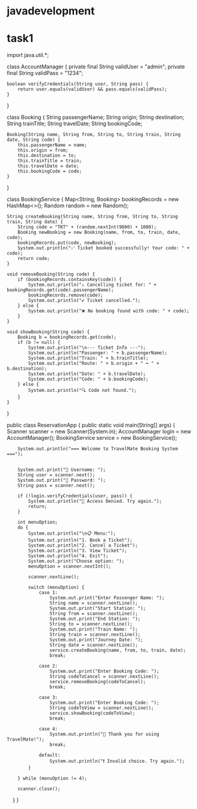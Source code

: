 # javadevelopment 
# task1
import java.util.*;

class AccountManager {
    private final String validUser = "admin";
    private final String validPass = "1234";

    boolean verifyCredentials(String user, String pass) {
        return user.equals(validUser) && pass.equals(validPass);
    }
}

class Booking {
    String passengerName;
    String origin;
    String destination;
    String trainTitle;
    String travelDate;
    String bookingCode;

    Booking(String name, String from, String to, String train, String date, String code) {
        this.passengerName = name;
        this.origin = from;
        this.destination = to;
        this.trainTitle = train;
        this.travelDate = date;
        this.bookingCode = code;
    }
}

class BookingService {
    Map<String, Booking> bookingRecords = new HashMap<>();
    Random random = new Random();

    String createBooking(String name, String from, String to, String train, String date) {
        String code = "TKT" + (random.nextInt(9000) + 1000);
        Booking newBooking = new Booking(name, from, to, train, date, code);
        bookingRecords.put(code, newBooking);
        System.out.println("✅ Ticket booked successfully! Your code: " + code);
        return code;
    }

    void removeBooking(String code) {
        if (bookingRecords.containsKey(code)) {
            System.out.println("⚠ Cancelling ticket for: " + bookingRecords.get(code).passengerName);
            bookingRecords.remove(code);
            System.out.println("✔ Ticket cancelled.");
        } else {
            System.out.println("❌ No booking found with code: " + code);
        }
    }

    void showBooking(String code) {
        Booking b = bookingRecords.get(code);
        if (b != null) {
            System.out.println("\n--- Ticket Info ---");
            System.out.println("Passenger: " + b.passengerName);
            System.out.println("Train: " + b.trainTitle);
            System.out.println("Route: " + b.origin + " ➡ " + b.destination);
            System.out.println("Date: " + b.travelDate);
            System.out.println("Code: " + b.bookingCode);
        } else {
            System.out.println("🔍 Code not found.");
        }
    }
}

public class ReservationApp {
    public static void main(String[] args) {
        Scanner scanner = new Scanner(System.in);
        AccountManager login = new AccountManager();
        BookingService service = new BookingService();

        System.out.println("=== Welcome to TravelMate Booking System ===");

        
        System.out.print("👤 Username: ");
        String user = scanner.next();
        System.out.print("🔐 Password: ");
        String pass = scanner.next();

        if (!login.verifyCredentials(user, pass)) {
            System.out.println("🚫 Access Denied. Try again.");
            return;
        }

        int menuOption;
        do {
            System.out.println("\n📋 Menu:");
            System.out.println("1. Book a Ticket");
            System.out.println("2. Cancel a Ticket");
            System.out.println("3. View Ticket");
            System.out.println("4. Exit");
            System.out.print("Choose option: ");
            menuOption = scanner.nextInt();

            scanner.nextLine(); 

            switch (menuOption) {
                case 1:
                    System.out.print("Enter Passenger Name: ");
                    String name = scanner.nextLine();
                    System.out.print("Start Station: ");
                    String from = scanner.nextLine();
                    System.out.print("End Station: ");
                    String to = scanner.nextLine();
                    System.out.print("Train Name: ");
                    String train = scanner.nextLine();
                    System.out.print("Journey Date: ");
                    String date = scanner.nextLine();
                    service.createBooking(name, from, to, train, date);
                    break;

                case 2:
                    System.out.print("Enter Booking Code: ");
                    String codeToCancel = scanner.nextLine();
                    service.removeBooking(codeToCancel);
                    break;

                case 3:
                    System.out.print("Enter Booking Code: ");
                    String codeToView = scanner.nextLine();
                    service.showBooking(codeToView);
                    break;

                case 4:
                    System.out.println("👋 Thank you for using TravelMate!");
                    break;

                default:
                    System.out.println("❗ Invalid choice. Try again.");
            }

        } while (menuOption != 4);

        scanner.close();
    }
}
